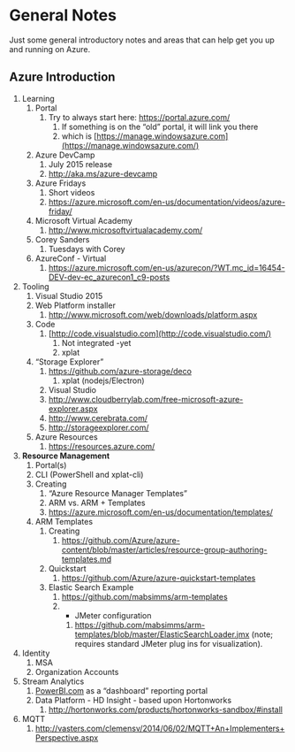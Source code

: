 # General Notes
Just some general introductory notes and areas that can help get you up and running on Azure.

## Azure Introduction

1. Learning
    1. Portal
        1. Try to always start here: https://portal.azure.com/
            1. If something is on the “old” portal, it will link you there
            2. which is [https://manage.windowsazure.com](https://manage.windowsazure.com/) 
    2. Azure DevCamp
        1. July 2015 release
        2. http://aka.ms/azure-devcamp
    3. Azure Fridays
        1. Short videos
        2. https://azure.microsoft.com/en-us/documentation/videos/azure-friday/
    4. Microsoft Virtual Academy
        1. http://www.microsoftvirtualacademy.com/
    5. Corey Sanders
        1. Tuesdays with Corey
    6. AzureConf - Virtual
        1. https://azure.microsoft.com/en-us/azurecon/?WT.mc_id=16454-DEV-dev-ec_azurecon1_c9-posts
2. Tooling
    1. Visual Studio 2015
    2. Web Platform installer
        1. http://www.microsoft.com/web/downloads/platform.aspx
    3. Code
        1. [http://code.visualstudio.com](http://code.visualstudio.com/)
            1. Not integrated -yet
            2. xplat
    4. “Storage Explorer”
        1. https://github.com/azure-storage/deco
            1. xplat (nodejs/Electron)
        2. Visual Studio
        3. http://www.cloudberrylab.com/free-microsoft-azure-explorer.aspx
        4. http://www.cerebrata.com/
        5. http://storageexplorer.com/
    5. Azure Resources
        1. https://resources.azure.com/
3. **Resource Management**
    1. Portal(s)
    2. CLI (PowerShell and xplat-cli)
    3. Creating
        1. “Azure Resource Manager Templates”
        2. ARM vs. ARM + Templates
        3. https://azure.microsoft.com/en-us/documentation/templates/
    4. ARM Templates
        1. Creating
            1. https://github.com/Azure/azure-content/blob/master/articles/resource-group-authoring-templates.md
        2. Quickstart
            1. https://github.com/Azure/azure-quickstart-templates
        3. Elastic Search Example
            1. https://github.com/mabsimms/arm-templates
            2. * JMeter configuration
                1. https://github.com/mabsimms/arm-templates/blob/master/ElasticSearchLoader.jmx (note; requires standard JMeter plug ins for visualization). 
4. Identity
    1. MSA
    2. Organization Accounts
5. Stream Analytics
    1. [PowerBI.com](http://powerbi.com/) as a “dashboard” reporting portal
    2. Data Platform - HD Insight - based upon Hortonworks
        1. http://hortonworks.com/products/hortonworks-sandbox/#install
6. MQTT
    1. http://vasters.com/clemensv/2014/06/02/MQTT+An+Implementers+Perspective.aspx